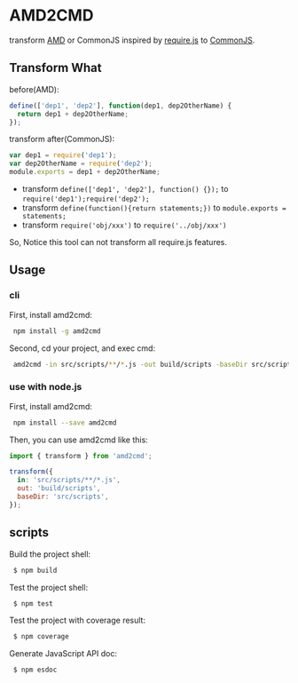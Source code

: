 # AMD2CMD

transform [AMD](https://github.com/amdjs/amdjs-api/wiki/AMD) or CommonJS inspired by [require.js](http://requirejs.org/) to [CommonJS](http://www.commonjs.org/).

## Transform What

before(AMD):

```js
define(['dep1', 'dep2'], function(dep1, dep2OtherName) {
  return dep1 + dep2OtherName;
});
```

transform after(CommonJS):

```js
var dep1 = require('dep1');
var dep2OtherName = require('dep2');
module.exports = dep1 + dep2OtherName;
```

* transform `define(['dep1', 'dep2'], function() {});` to `require('dep1');require('dep2');`
* transform `define(function(){return statements;})` to `module.exports = statements;`
* transform `require('obj/xxx')` to `require('../obj/xxx')`

So, Notice this tool can not transform all require.js features.

## Usage

### cli

First, install amd2cmd:

```bash
 npm install -g amd2cmd
```

Second, cd your project, and exec cmd:

```bash
 amd2cmd -in src/scripts/**/*.js -out build/scripts -baseDir src/scripts
```

### use with node.js

First, install amd2cmd:

```bash
 npm install --save amd2cmd
```

Then, you can use amd2cmd like this:

```js
import { transform } from 'amd2cmd';

transform({
  in: 'src/scripts/**/*.js',
  out: 'build/scripts',
  baseDir: 'src/scripts',
});
```

## scripts

Build the project shell:

```bash
 $ npm build
```

Test the project shell:

```bash
 $ npm test
```

Test the project with coverage result:

```bash
 $ npm coverage
```

Generate JavaScript API doc:

```bash
 $ npm esdoc
```

